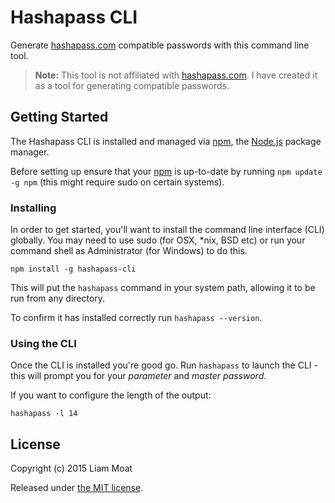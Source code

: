 # Hashapass CLI
Generate [hashapass.com](http://hashapass.com/) compatible passwords with this command line tool.

> **Note:** This tool is not affiliated with [hashapass.com](http://hashapass.com/). I have created it as a tool for generating compatible passwords.


## Getting Started
The Hashapass CLI is installed and managed via [npm](https://npmjs.org/), the [Node.js](http://nodejs.org/) package manager.

Before setting up ensure that your [npm](https://npmjs.org/) is up-to-date by running ```npm update -g npm``` (this might require sudo on certain systems).

### Installing 
In order to get started, you'll want to install the command line interface (CLI) globally. You may need to use sudo (for OSX, \*nix, BSD etc) or run your command shell as Administrator (for Windows) to do this.

```
npm install -g hashapass-cli
```
This will put the ```hashapass``` command in your system path, allowing it to be run from any directory.

To confirm it has installed correctly run ```hashapass --version```.

### Using the CLI
Once the CLI is installed you're good go. Run ```hashapass``` to launch the CLI - this will prompt you for your *parameter* and *master password*.

If you want to configure the length of the output:
```
hashapass -l 14
```

## License
Copyright (c) 2015 Liam Moat

Released under [the MIT license](https://bitbucket.org/liammoat/hashapass-cli/raw/master/LICENCE).
